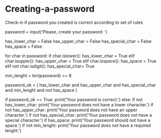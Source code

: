 # Creating-a-password
Check-in if password you created is correct according to set of rules

password = input('Please, create your password: ')

has_lower_char = False
has_upper_char = False
has_special_char = False
has_space = False


for char in password:
    if char.islower():
        has_lower_char = True
    elif char.isupper():
        has_upper_char = True
    elif char.isspace():
        has_space = True
    elif not char.isdigit():
        has_special_char= True

min_lenght = len(password) >= 8

password_ok = (
    has_lower_char and
    has_upper_char and
    has_special_char and
    min_lenght and
    not has_space 
)

if password_ok == True:
    print('Your password is correct.')
else:
    if not has_lower_char:
        print('Your password does not have a lower character.')
    if not has_upper_char:
        print('Your password does not have an upper character.')
    if not has_special_char:
        print('Your password does not have a special character.')
    if has_space:
        print('Your password should not have a space.')
    if not min_lenght:
        print('Your password does not have a required lenght.')
